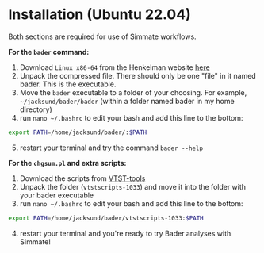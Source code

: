 
# Installation (Ubuntu 22.04)

Both sections are required for use of Simmate workflows.

**For the `bader` command:**

1. Download `Linux x86-64` from the Henkelman website [here](http://theory.cm.utexas.edu/henkelman/code/bader/)
2. Unpack the compressed file. There should only be one "file" in it named bader. This is the executable.
3. Move the `bader` executable to a folder of your choosing. For example, `~/jacksund/bader/bader` (within a folder named bader in my home directory)
4. run `nano ~/.bashrc` to edit your bash and add this line to the bottom:
``` bash
export PATH=/home/jacksund/bader/:$PATH
```
5. restart your terminal and try the command `bader --help`

**For the `chgsum.pl` and extra scripts:**

1. Download the scripts from [VTST-tools](http://theory.cm.utexas.edu/vtsttools/scripts.html)
2. Unpack the folder (`vtstscripts-1033`) and move it into the folder with your bader executable
3. run `nano ~/.bashrc` to edit your bash and add this line to the bottom:
``` bash
export PATH=/home/jacksund/bader/vtstscripts-1033:$PATH
```
4. restart your terminal and you're ready to try Bader analyses with Simmate!
